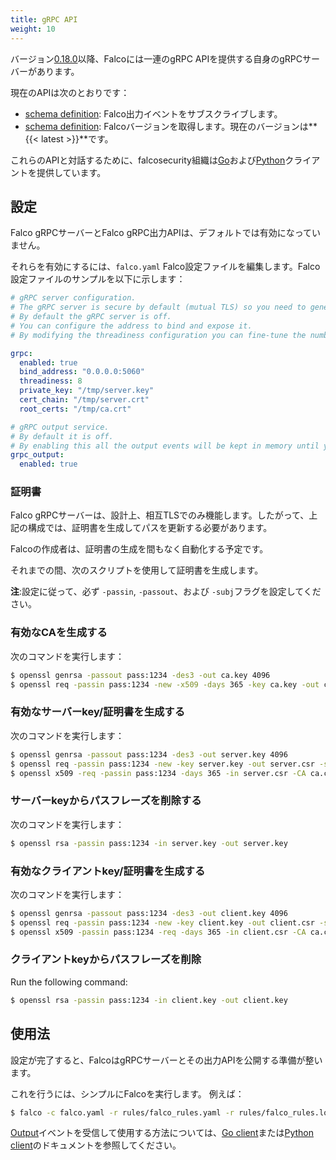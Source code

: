 ```yaml
---
title: gRPC API
weight: 10
---
```


バージョン[0.18.0](https://github.com/falcosecurity/falco/releases/tag/0.18.0)以降、Falcoには一連のgRPC APIを提供する自身のgRPCサーバーがあります。

現在のAPIは次のとおりです：

- [schema definition](outputs): Falco出力イベントをサブスクライブします。
- [schema definition](version): Falcoバージョンを取得します。現在のバージョンは**{{< latest >}}**です。

これらのAPIと対話するために、falcosecurity組織は[Go](./client-go)および[Python](./client-python)クライアントを提供しています。

## 設定

Falco gRPCサーバーとFalco gRPC出力APIは、デフォルトでは有効になっていません。

それらを有効にするには、`falco.yaml`  Falco設定ファイルを編集します。Falco設定ファイルのサンプルを以下に示します：

```yaml
# gRPC server configuration.
# The gRPC server is secure by default (mutual TLS) so you need to generate certificates and update their paths here.
# By default the gRPC server is off.
# You can configure the address to bind and expose it.
# By modifying the threadiness configuration you can fine-tune the number of threads (and context) it will use.

grpc:
  enabled: true
  bind_address: "0.0.0.0:5060"
  threadiness: 8
  private_key: "/tmp/server.key"
  cert_chain: "/tmp/server.crt"
  root_certs: "/tmp/ca.crt"

# gRPC output service.
# By default it is off.
# By enabling this all the output events will be kept in memory until you read them with a gRPC client.
grpc_output:
  enabled: true
```


### 証明書

Falco gRPCサーバーは、設計上、相互TLSでのみ機能します。したがって、上記の構成では、証明書を生成してパスを更新する必要があります。

Falcoの作成者は、証明書の生成を間もなく自動化する予定です。

それまでの間、次のスクリプトを使用して証明書を生成します。

**注**:設定に従って、必ず `-passin`, `-passout`、および `-subj`フラグを設定してください。

### 有効なCAを生成する

次のコマンドを実行します：

```bash
$ openssl genrsa -passout pass:1234 -des3 -out ca.key 4096
$ openssl req -passin pass:1234 -new -x509 -days 365 -key ca.key -out ca.crt -subj  "/C=SP/ST=Italy/L=Ornavasso/O=Test/OU=Test/CN=Root CA"
```

### 有効なサーバーkey/証明書を生成する

次のコマンドを実行します：

```bash
$ openssl genrsa -passout pass:1234 -des3 -out server.key 4096
$ openssl req -passin pass:1234 -new -key server.key -out server.csr -subj  "/C=SP/ST=Italy/L=Ornavasso/O=Test/OU=Server/CN=localhost"
$ openssl x509 -req -passin pass:1234 -days 365 -in server.csr -CA ca.crt -CAkey ca.key -set_serial 01 -out server.crt
```

### サーバーkeyからパスフレーズを削除する

次のコマンドを実行します：

```bash
$ openssl rsa -passin pass:1234 -in server.key -out server.key
```

### 有効なクライアントkey/証明書を生成する

次のコマンドを実行します：

```bash
$ openssl genrsa -passout pass:1234 -des3 -out client.key 4096
$ openssl req -passin pass:1234 -new -key client.key -out client.csr -subj  "/C=SP/ST=Italy/L=Ornavasso/O=Test/OU=Client/CN=localhost"
$ openssl x509 -passin pass:1234 -req -days 365 -in client.csr -CA ca.crt -CAkey ca.key -set_serial 01 -out client.crt
```

### クライアントkeyからパスフレーズを削除

Run the following command:

```bash
$ openssl rsa -passin pass:1234 -in client.key -out client.key
```

## 使用法

設定が完了すると、FalcoはgRPCサーバーとその出力APIを公開する準備が整います。

これを行うには、シンプルにFalcoを実行します。 例えば：

```bash
$ falco -c falco.yaml -r rules/falco_rules.yaml -r rules/falco_rules.local.yaml -r rules/k8s_audit_rules.yaml
```

[Output](./outputs)イベントを受信して使用する方法については、[Go client](./client-go)または[Python client](./client-python)のドキュメントを参照してください。
